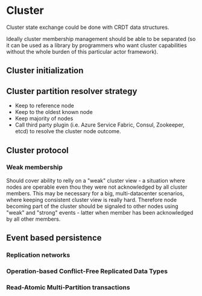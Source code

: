 # Cluster

Cluster state exchange could be done with CRDT data structures.

Ideally cluster membership management should be able to be separated (so it can be used as a library by programmers who want cluster capabilities without the whole burden of this particular actor framework).

## Cluster initialization

## Cluster partition resolver strategy

- Keep to reference node
- Keep to the oldest known node
- Keep majority of nodes
- Call third party plugin (i.e. Azure Service Fabric, Consul, Zookeeper, etcd) to resolve the cluster node outcome.

## Cluster protocol

### Weak membership

Should cover ability to relly on a "weak" cluster view - a situation where nodes are operable even thou they were not acknowledged by all cluster members. This may be necessary for a big, multi-datacenter scenarios, where keeping consistent cluster view is really hard. Therefore node becoming part of the cluster should be signaled to other nodes using "weak" and "strong" events - latter when member has been acknowledged by all other members. 

## Event based persistence

### Replication networks

### Operation-based Conflict-Free Replicated Data Types

### Read-Atomic Multi-Partition transactions